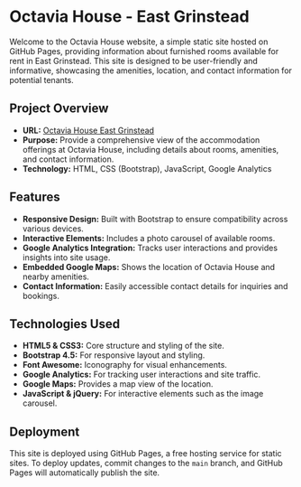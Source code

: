 # Octavia House - East Grinstead

Welcome to the Octavia House website, a simple static site hosted on GitHub Pages, providing information about furnished rooms available for rent in East Grinstead. This site is designed to be user-friendly and informative, showcasing the amenities, location, and contact information for potential tenants.

## Project Overview

- **URL:** [Octavia House East Grinstead](https://octaviahouse.github.io)
- **Purpose:** Provide a comprehensive view of the accommodation offerings at Octavia House, including details about rooms, amenities, and contact information.
- **Technology:** HTML, CSS (Bootstrap), JavaScript, Google Analytics

## Features

- **Responsive Design:** Built with Bootstrap to ensure compatibility across various devices.
- **Interactive Elements:** Includes a photo carousel of available rooms.
- **Google Analytics Integration:** Tracks user interactions and provides insights into site usage.
- **Embedded Google Maps:** Shows the location of Octavia House and nearby amenities.
- **Contact Information:** Easily accessible contact details for inquiries and bookings.

## Technologies Used

- **HTML5 & CSS3:** Core structure and styling of the site.
- **Bootstrap 4.5:** For responsive layout and styling.
- **Font Awesome:** Iconography for visual enhancements.
- **Google Analytics:** For tracking user interactions and site traffic.
- **Google Maps:** Provides a map view of the location.
- **JavaScript & jQuery:** For interactive elements such as the image carousel.

## Deployment

This site is deployed using GitHub Pages, a free hosting service for static sites. To deploy updates, commit changes to the `main` branch, and GitHub Pages will automatically publish the site.

